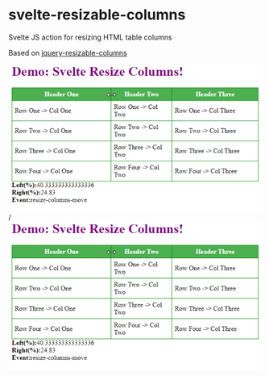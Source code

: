 # svelte-resizable-columns
Svelte JS action for resizing HTML table columns

Based on [jquery-resizable-columns](https://github.com/dobtco/jquery-resizable-columns)

![Demo gif](doc/svelte-resize-columns-demo.gif) / ![](doc/svelte-resize-columns-demo.gif)